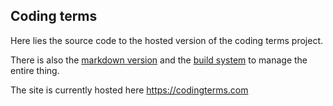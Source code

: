 ## Coding terms

Here lies the source code to the hosted version of the coding terms project.

There is also the [markdown version](https://github.com/EDDYMENS/coding-terms-markdown) and the [build system](https://github.com/EDDYMENS/coding-terms-build) to manage the entire thing.

The site is currently hosted here https://codingterms.com